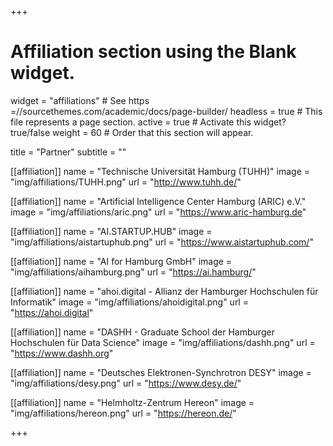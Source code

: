 +++
# Affiliation section using the Blank widget.
widget = "affiliations"  # See https =//sourcethemes.com/academic/docs/page-builder/
headless = true  # This file represents a page section.
active = true  # Activate this widget? true/false
weight = 60 # Order that this section will appear.

title = "Partner"
subtitle = ""

[[affiliation]]
  name = "Technische Universität Hamburg (TUHH)"
  image = "img/affiliations/TUHH.png"
  url = "http://www.tuhh.de/"

[[affiliation]]
  name = "Artificial Intelligence Center Hamburg (ARIC) e.V."
  image = "img/affiliations/aric.png"
  url = "https://www.aric-hamburg.de"

[[affiliation]]
  name = "AI.STARTUP.HUB"
  image = "img/affiliations/aistartuphub.png"
  url = "https://www.aistartuphub.com/"

[[affiliation]]
  name = "AI for Hamburg GmbH"
  image = "img/affiliations/aihamburg.png"
  url = "https://ai.hamburg/"

[[affiliation]]
  name = "ahoi.digital - Allianz der Hamburger Hochschulen für Informatik"
  image = "img/affiliations/ahoidigital.png"
  url = "https://ahoi.digital"

 [[affiliation]]
  name = "DASHH - Graduate School der Hamburger Hochschulen für Data Science"
  image = "img/affiliations/dashh.png"
  url = "https://www.dashh.org"

 [[affiliation]]
  name = "Deutsches Elektronen-Synchrotron DESY"
  image = "img/affiliations/desy.png"
  url = "https://www.desy.de/"

 [[affiliation]]
  name = "Helmholtz-Zentrum Hereon"
  image = "img/affiliations/hereon.png"
  url = "https://hereon.de/"


+++


